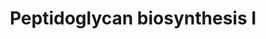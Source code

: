 ---
annotations:
- type: Pathway Ontology
  value: peptidoglycan biosynthetic pathway
authors:
- Anwesha
- Eweitz
description: This event has been computationally inferred from an event that has been
  demonstrated in another species.<p>The inference is based on Ensembl Compara orthology
  projection. Briefly, reactions for which all involved PhysicalEntities (in input,
  output and catalyst) have a mapped ortholog or paralog are inferred to the other
  species. High-level events are also inferred for these events to allow for easier
  navigation.<p>Details of projection methods and parameters may be found <a href="/projection.html">here.</a><p>  Source:[http://plantreactome.gramene.org/
  Plant Reactome].
last-edited: 2021-05-28
organisms:
- Arabidopsis thaliana
redirect_from:
- /index.php/Pathway:WP2959
- /instance/WP2959
schema-jsonld:
- '@context': https://schema.org/
  '@id': https://wikipathways.github.io/pathways/WP2959.html
  '@type': Dataset
  creator:
    '@type': Organization
    name: WikiPathways
  description: This event has been computationally inferred from an event that has
    been demonstrated in another species.<p>The inference is based on Ensembl Compara
    orthology projection. Briefly, reactions for which all involved PhysicalEntities
    (in input, output and catalyst) have a mapped ortholog or paralog are inferred
    to the other species. High-level events are also inferred for these events to
    allow for easier navigation.<p>Details of projection methods and parameters may
    be found <a href="/projection.html">here.</a><p>  Source:[http://plantreactome.gramene.org/
    Plant Reactome].
  keywords:
  - ATP
  - ''
  - D-Ala
  - UDP-GlcNAc-enolpyruvate
  - ADP
  - UDP-N-acetylmuramoyl-L-alanine
  - D-alanyl-D-alanine
  - AT4G16710
  - ligase
  - UDP-N-acetylmuramoyl-L-alanyl-D-glutamate
  - PEP
  - Pi
  - UDP-N-acetylmuramoyl-L-alanyl-D-glutamyl-meso-2,6-diaminoheptanedioate
  - D-Glu
  - AT1G63680
  - D-alanine--D-alanine
  - UDP-GlcNAc
  - meso-diaminopimelate
  license: CC0
  name: Peptidoglycan biosynthesis I
seo: CreativeWork
title: Peptidoglycan biosynthesis I
wpid: WP2959
---